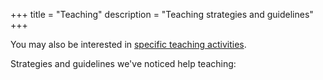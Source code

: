 +++
title = "Teaching"
description = "Teaching strategies and guidelines"
+++

You may also be interested in [specific teaching activities](../activities)</a>.

Strategies and guidelines we've noticed help teaching:
